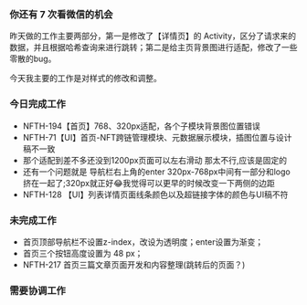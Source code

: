 ### 你还有 7 次看微信的机会

昨天做的工作主要两部分，第一是修改了【详情页】的 Activity，区分了请求来的数据，并且根据哈希查询来进行跳转；第二是给主页背景图进行适配，修改了一些零散的bug。

今天我主要的工作是对样式的修改和调整。

### 今日完成工作

- NFTH-194【首页】768、320px适配，各个子模块背景图位置错误
- NFTH-71【UI】首页-NFT跨链管理模块、元数据展示模块，插图位置与设计稿不一致
- 那个适配到差不多还没到1200px页面可以左右滑动 那太不行,应该是固定的
- 还有一个问题就是 导航栏右上角的enter 320px-768px中间有一部分和logo挤在一起了;320px就正好😂我觉得可以更早的时候改变一下两侧的边距
- NFTH-128 【UI】列表详情页面线条颜色以及超链接字体的颜色与UI稿不符

### 未完成工作

- 首页顶部导航栏不设置z-index，改设为透明度；enter设置为渐变；
- 首页三个按钮高度设置为 48 px；
- NFTH-217 首页三篇文章页面开发和内容整理(跳转后的页面？)

### 需要协调工作


